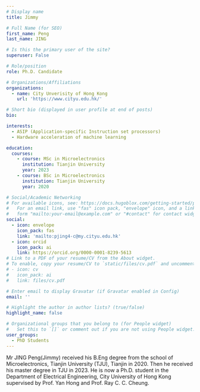 ```yaml
---
# Display name
title: Jimmy

# Full Name (for SEO)
first_name: Peng
last_name: JING

# Is this the primary user of the site?
superuser: False

# Role/position
role: Ph.D. Candidate

# Organizations/Affiliations
organizations:
  - name: City Unverisity of Hong Kong
    url: 'https://www.cityu.edu.hk/'

# Short bio (displayed in user profile at end of posts)
bio: 

interests:
  - ASIP (Application-specific Instruction set processors)
  - Hardware acceleration of machine learning

education:
  courses:
    - course: MSc in Microelectronics
      institution: Tianjin University
      year: 2023
    - course: BSc in Microelectronics
      institution: Tianjin University
      year: 2020

# Social/Academic Networking
# For available icons, see: https://docs.hugoblox.com/getting-started/page-builder/#icons
#   For an email link, use "fas" icon pack, "envelope" icon, and a link in the
#   form "mailto:your-email@example.com" or "#contact" for contact widget.
social:
  - icon: envelope
    icon_pack: fas
    link: 'mailto:pjing4-c@my.cityu.edu.hk' 
  - icon: orcid
    icon_pack: ai
    link: https://orcid.org/0000-0001-8239-5613
# Link to a PDF of your resume/CV from the About widget.
# To enable, copy your resume/CV to `static/files/cv.pdf` and uncomment the lines below.
# - icon: cv
#   icon_pack: ai
#   link: files/cv.pdf

# Enter email to display Gravatar (if Gravatar enabled in Config)
email: ''

# Highlight the author in author lists? (true/false)
highlight_name: false

# Organizational groups that you belong to (for People widget)
#   Set this to `[]` or comment out if you are not using People widget.
user_groups:
  - PhD Students
---
```


Mr JING Peng(Jimmy) received his B.Eng degree from the school of Microelectronics, Tianjin University (TJU), Tianjin in 2020. Then he received his master degree in TJU in 2023. He is now a Ph.D. student in the Department of Electrical Engineering, City University of Hong Kong supervised by Prof. Yan Hong and Prof. Ray C. C. Cheung.
